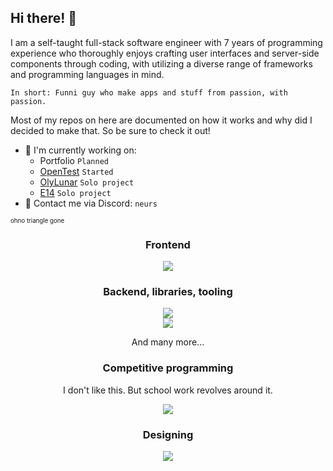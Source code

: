 ## Hi there! 👋

I am a self-taught full-stack software engineer with 7 years of programming experience who thoroughly enjoys crafting user interfaces and server-side components through coding, with utilizing a diverse range of frameworks and programming languages in mind.

`In short: Funni guy who make apps and stuff from passion, with passion.`

Most of my repos on here are documented on how it works and why did I decided to make that. So be sure to check it out!

- 🔭 I'm currently working on:
  - Portfolio `Planned`
  - [OpenTest](https://github.com/Neurs12/OpenTest) `Started`
  - [OlyLunar](https://github.com/OlyLunar) `Solo project`
  - [E14](https://github.com/E14VN) `Solo project`
- 📨 Contact me via Discord: `neurs`

<sub><sup>ohno triangle gone</sup></sub>
<h3 align=center>Frontend</h3>

<div align=center>
  <img src="https://sili-icons.neursdev.tk/icons?i=net,flutter,androidstudio,electron,react,svelte,vue,mui,bootstrap,js,html,css"/>
</div>

<h3 align=center>Backend, libraries, tooling</h3>
<div align=center>
  <img src="https://sili-icons.neursdev.tk/icons?i=python,nodejs,typescript,dart,kotlin,php,bash,cs,java"/>
</div>
<div align=center>
  <img src="https://sili-icons.neursdev.tk/icons?i=sqlite,redis,mongo,flask,firebase,vite,socketio,fastapi,express,selenium"/>
</div>

<p align=center>And many more...</p>

<h3 align=center>Competitive programming</h3>
<p align=center>I don't like this. But school work revolves around it.</p>
<div align=center>
  <img src="https://sili-icons.neursdev.tk/icons?i=python,cpp,c"/>
</div>

<h3 align=center>Designing</h3>

<div align=center>
  <img src="https://sili-icons.neursdev.tk/icons?i=figma,xd,ai,ps,pr,blender"/>
</div>

